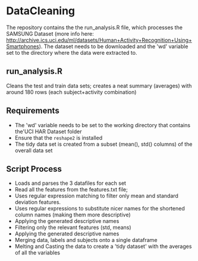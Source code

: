 DataCleaning
============
The repository contains the the run_analysis.R file, which processes the SAMSUNG Dataset (more info here: http://archive.ics.uci.edu/ml/datasets/Human+Activity+Recognition+Using+Smartphones). The dataset needs to be downloaded and the 'wd' variable set to the directory where the data were extracted to.


run_analysis.R
--------------
Cleans the test and train data sets; creates a neat summary (averages) with around 180 rows (each subject+activity combination)


Requirements
------------
* The 'wd' variable needs to be set to the working directory that contains the'UCI HAR Dataset folder 
* Ensure that the `reshape2` is installed
* The tidy data set is created from a subset (mean(), std() columns) of the overall data set

Script Process
---------------------------------------
* Loads and parses the 3 datafiles for each set
* Read all the features from the features.txt file;
* Uses regular expression matching to filter only mean and standard deviation features.
* Uses regular expressions to substitute nicer names for the shortened column names (making them more descriptive)
* Applying the generated descriptive names
* Filtering only the relevant features (std, means)
* Applying the generated descriptive names
* Merging data, labels and subjects onto a single dataframe
* Melting and Casting the data to create a 'tidy dataset' with the averages of all the variables

